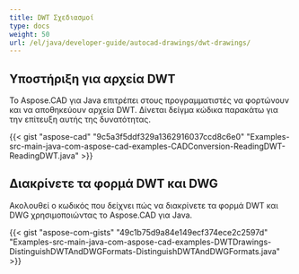 ```yaml
---
title: DWT Σχεδιασμοί
type: docs
weight: 50
url: /el/java/developer-guide/autocad-drawings/dwt-drawings/
---
```


## **Υποστήριξη για αρχεία DWT**
Το Aspose.CAD για Java επιτρέπει στους προγραμματιστές να φορτώνουν και να αποθηκεύουν αρχεία DWT. Δίνεται δείγμα κώδικα παρακάτω για την επίτευξη αυτής της δυνατότητας.

{{< gist "aspose-cad" "9c5a3f5ddf329a1362916037ccd8c6e0" "Examples-src-main-java-com-aspose-cad-examples-CADConversion-ReadingDWT-ReadingDWT.java" >}}
## **Διακρίνετε τα φορμά DWT και DWG**
Ακολουθεί ο κωδικός που δείχνει πώς να διακρίνετε τα φορμά DWT και DWG χρησιμοποιώντας το Aspose.CAD για Java.

{{< gist "aspose-com-gists" "49c1b75d9a84e149ecf374ece2c2597d" "Examples-src-main-java-com-aspose-cad-examples-DWTDrawings-DistinguishDWTAndDWGFormats-DistinguishDWTAndDWGFormats.java" >}}
